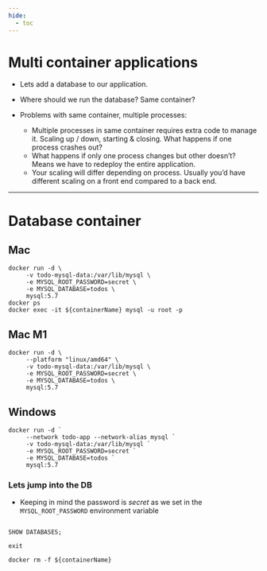 ```yaml
---
hide:
  - toc
---
```


# Multi container applications

*	Lets add a database to our application.

*	Where should we run the database? Same container?

*	Problems with same container, multiple processes:
    *	Multiple processes in same container requires extra code to manage it. Scaling up / down, starting & closing. What happens if one process crashes out?
    * What happens if only one process changes but other doesn’t? Means we have to redeploy the entire application.
    *	Your scaling will differ depending on process. Usually you’d have different scaling on a front end compared to a back end.


---


# Database container

## Mac
```
docker run -d \
     -v todo-mysql-data:/var/lib/mysql \
     -e MYSQL_ROOT_PASSWORD=secret \
     -e MYSQL_DATABASE=todos \
     mysql:5.7
docker ps
docker exec -it ${containerName} mysql -u root -p
```

## Mac M1
```
docker run -d \
     --platform "linux/amd64" \
     -v todo-mysql-data:/var/lib/mysql \
     -e MYSQL_ROOT_PASSWORD=secret \
     -e MYSQL_DATABASE=todos \
     mysql:5.7
```

## Windows
```
docker run -d `
     --network todo-app --network-alias mysql `
     -v todo-mysql-data:/var/lib/mysql `
     -e MYSQL_ROOT_PASSWORD=secret `
     -e MYSQL_DATABASE=todos `
     mysql:5.7
```

### Lets jump into the DB

* Keeping in mind the password is _secret_ as we set in the `MYSQL_ROOT_PASSWORD` environment variable

```

SHOW DATABASES;

exit
```

```
docker rm -f ${containerName}
```
